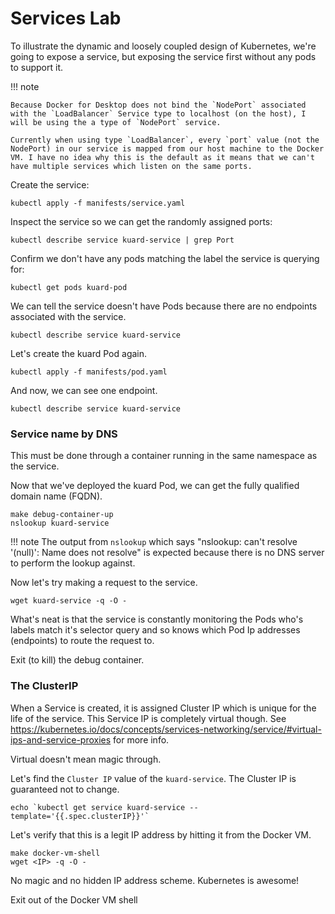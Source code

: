 # Services Lab

To illustrate the dynamic and loosely coupled design of Kubernetes, we're going to expose a service, but exposing the service first without any pods to support it.

!!! note

    Because Docker for Desktop does not bind the `NodePort` associated with the `LoadBalancer` Service type to localhost (on the host), I will be using the a type of `NodePort` service.

    Currently when using type `LoadBalancer`, every `port` value (not the NodePort) in our service is mapped from our host machine to the Docker VM. I have no idea why this is the default as it means that we can't have multiple services which listen on the same ports.

Create the service:

    kubectl apply -f manifests/service.yaml

Inspect the service so we can get the randomly assigned ports:

    kubectl describe service kuard-service | grep Port

Confirm we don't have any pods matching the label the service is querying for:

    kubectl get pods kuard-pod

We can tell the service doesn't have Pods because there are no endpoints associated with the service.

    kubectl describe service kuard-service

Let's create the kuard Pod again.

    kubectl apply -f manifests/pod.yaml

And now, we can see one endpoint.

    kubectl describe service kuard-service

### Service name by DNS

This must be done through a container running in the same namespace as the service.

Now that we've deployed the kuard Pod, we can get the fully qualified domain name (FQDN).

    make debug-container-up
    nslookup kuard-service

!!! note
    The output from `nslookup` which says "nslookup: can't resolve '(null)': Name does not resolve" is expected because there is no DNS server to perform the lookup against.

Now let's try making a request to the service.

    wget kuard-service -q -O -

What's neat is that the service is constantly monitoring the Pods who's labels match it's selector query and so knows which Pod Ip addresses (endpoints) to route the request to.

Exit (to kill) the debug container.

### The ClusterIP

When a Service is created, it is assigned Cluster IP which is unique for the life of the service. This Service IP is completely virtual though. See https://kubernetes.io/docs/concepts/services-networking/service/#virtual-ips-and-service-proxies for more info.

Virtual doesn't mean magic through.

Let's find the `Cluster IP` value of the `kuard-service`. The Cluster IP is guaranteed not to change.

    echo `kubectl get service kuard-service --template='{{.spec.clusterIP}}'`
    
    
Let's verify that this is a legit IP address by hitting it from the Docker VM.

    make docker-vm-shell
    wget <IP> -q -O -

No magic and no hidden IP address scheme. Kubernetes is awesome!

Exit out of the Docker VM shell

<!-- TODO
 - Creating a Service alias to point to external services (e.g. PostgreSQL instance) outside of the cluster.
 - Ambassador. 
>
